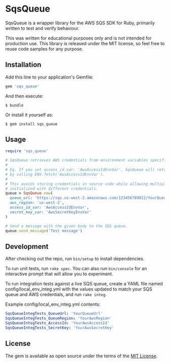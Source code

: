# SqsQueue

SqsQueue is a wrapper library for the AWS SQS SDK for Ruby, primarily written to test and verify behaviour.

This was written for educational purposes only and is not intended for production use.  This library is released under the MIT license, so feel free to reuse code samples for any purpose.

## Installation

Add this line to your application's Gemfile:

```ruby
gem 'sqs_queue'
```

And then execute:

    $ bundle

Or install it yourself as:

    $ gem install sqs_queue

## Usage

```ruby
require 'sqs_queue'

# SqsQueue retrieves AWS credentials from environment variables specified by the caller.
#
# Eg. If you set access_id_var: 'AwsAccessIdEnvVar', SqsQueue will retrieve the access ID
# by calling ENV.fetch('AwsAccessIdEnvVar').
#
# This avoids storing credentials in source code while allowing multiple SQS queues to be
# initialized with different credentials.
queue = SqsQueue.new(
  queue_url: 'https://sqs.us-west-2.amazonaws.com/123456789012/YourQueueName',
  aws_region: 'us-west-2',
  access_id_var: 'AwsAccessIdEnvVar',
  secret_key_var: 'AwsSecretKeyEnvVar'
)

# Send a message with the given body to the SQS queue.
queue.send_message('Test message')
```

## Development

After checking out the repo, run `bin/setup` to install dependencies.

To run unit tests, run `rake spec`. You can also run `bin/console` for an interactive prompt that will allow you to experiment.

To run integration tests against a live SQS queue, create a YAML file named config/local_env_integ.yml with the values updated to match your SQS queue and AWS credentials, and run `rake integ`.

Example config/local_env_integ.yml contents:
```yaml
SqsQueueIntegTests_QueueUrl: 'YourQueueUrl'
SqsQueueIntegTests_QueueRegion: 'YourAwsRegion'
SqsQueueIntegTests_AccessId: 'YourAwsAccessId'
SqsQueueIntegTests_SecretKey: 'YourAwsSecretKey'
```

## License

The gem is available as open source under the terms of the [MIT License](https://opensource.org/licenses/MIT).
